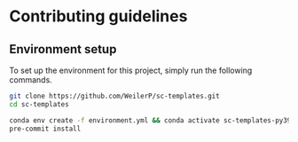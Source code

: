 # Contributing guidelines

## Environment setup

To set up the environment for this project, simply run the following commands.

```bash
git clone https://github.com/WeilerP/sc-templates.git
cd sc-templates

conda env create -f environment.yml && conda activate sc-templates-py39
pre-commit install
```
